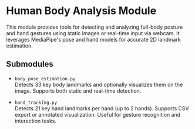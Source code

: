 # Human Body Analysis Module

This module provides tools for detecting and analyzing full-body posture and hand gestures using static images or real-time input via webcam. It leverages MediaPipe's pose and hand models for accurate 2D landmark estimation.

## Submodules

- `body_pose_estimation.py`  
  Detects 33 key body landmarks and optionally visualizes them on the image. Supports both static and real-time detection.

- `hand_tracking.py`  
  Detects 21 key hand landmarks per hand (up to 2 hands). Supports CSV export or annotated visualization. Useful for gesture recognition and interaction tasks.
